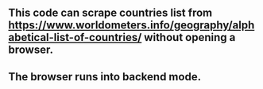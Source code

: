 ## This code can scrape countries list from https://www.worldometers.info/geography/alphabetical-list-of-countries/ without opening a browser.
## The browser runs into backend mode.
